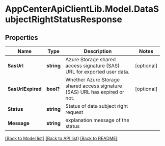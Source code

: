 # AppCenterApiClientLib.Model.DataSubjectRightStatusResponse
## Properties

Name | Type | Description | Notes
------------ | ------------- | ------------- | -------------
**SasUrl** | **string** | Azure Storage shared access signature (SAS) URL for exported user data. | [optional] 
**SasUrlExpired** | **bool?** | Whether Azure Storage shared access signature (SAS) URL has expired or not. | [optional] 
**Status** | **string** | Status of data subject right request | 
**Message** | **string** | explanation message of the status | 

[[Back to Model list]](../README.md#documentation-for-models) [[Back to API list]](../README.md#documentation-for-api-endpoints) [[Back to README]](../README.md)

